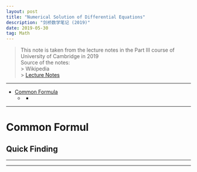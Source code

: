 ```yaml
---
layout: post
title: "Numerical Solution of Differential Equations"
description: "剑桥数学笔记 (2019)"
date: 2019-05-30
tag: Math
---
```

[Lecture Notes]:<http://www.statslab.cam.ac.uk/~rb812/teaching/la2017/notes.pdf> "Lecture Notes"

> This note is taken from the lecture notes in the Part III course of University of Cambridge in 2019   
> Source of the notes:  
	> Wikipedia  
	> [Lecture Notes]  



**********

<!-- TOC -->
- [Common Formula](#common-formula)
	- [](#)
		- [](#)
<!-- /TOC -->

************************

# Common Formul  

## Quick Finding  


************************



************************



